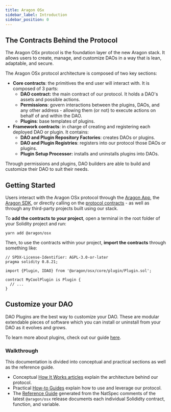 ```yaml
---
title: Aragon OSx
sidebar_label: Introduction
sidebar_position: 0
---
```


## The Contracts Behind the Protocol

The Aragon OSx protocol is the foundation layer of the new Aragon stack. It allows users to create, manage, and customize DAOs in a way that is lean, adaptable, and secure.

The Aragon OSx protocol architecture is composed of two key sections:

- **Core contracts**: the primitives the end user will interact with. It is composed of 3 parts:
  - **DAO contract:** the main contract of our protocol. It holds a DAO's assets and possible actions.
  - **Permissions**: govern interactions between the plugins, DAOs, and any other address - allowing them (or not) to execute actions on behalf of and within the DAO.
  - **Plugins**: base templates of plugins.
- **Framework contracts**: in charge of creating and registering each deployed DAO or plugin. It contains:
  - **DAO and Plugin Repository Factories**: creates DAOs or plugins.
  - **DAO and Plugin Registries**: registers into our protocol those DAOs or plugins.
  - **Plugin Setup Processor:** installs and uninstalls plugins into DAOs.

Through permissions and plugins, DAO builders are able to build and customize their DAO to suit their needs.

## Getting Started

Users interact with the Aragon OSx protocol through the [Aragon App](https://app.aragon.org), the [Aragon SDK](https://devs.aragon.org/docs/sdk), or directly calling on the [protocol contracts](https://github.com/aragon/osx) - as well as through any third-party projects built using our stack.

To **add the contracts to your project**, open a terminal in the root folder of your Solidity project and run:

```shell
yarn add @aragon/osx
```

Then, to use the contracts within your project, **import the contracts** through something like:

<!-- TODO: get simple example for creating a DAO or another use case -->

```solidity title="MyCoolPlugin.sol"
// SPDX-License-Identifier: AGPL-3.0-or-later
pragma solidity 0.8.21;

import {Plugin, IDAO} from '@aragon/osx/core/plugin/Plugin.sol';

contract MyCoolPlugin is Plugin {
  // ...
}
```

## Customize your DAO

DAO Plugins are the best way to customize your DAO. These are modular extendable pieces of software which you can install or uninstall from your DAO as it evolves and grows.

To learn more about plugins, check out our guide [here](./02-how-to-guides/02-plugin-development/index.md).

### Walkthrough

This documentation is divided into conceptual and practical sections as well as the reference guide.

- Conceptual [How It Works articles](01-how-it-works/index.md) explain the architecture behind our protocol.
- Practical [How-to Guides](02-how-to-guides/index.md) explain how to use and leverage our protocol.
- The [Reference Guide](03-reference-guide/index.md) generated from the NatSpec comments of the latest `@aragon/osx` release documents each individual Solididty contract, function, and variable.
